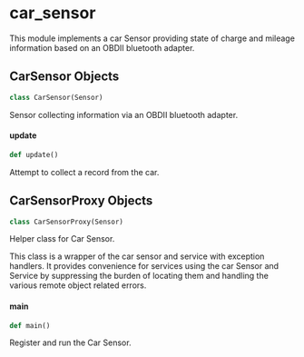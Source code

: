 <a id="car_sensor"></a>

# car\_sensor

This module implements a car Sensor providing state of charge and mileage
information based on an OBDII bluetooth adapter.

<a id="car_sensor.CarSensor"></a>

## CarSensor Objects

```python
class CarSensor(Sensor)
```

Sensor collecting information via an OBDII bluetooth adapter.

<a id="car_sensor.CarSensor.update"></a>

#### update

```python
def update()
```

Attempt to collect a record from the car.

<a id="car_sensor.CarSensorProxy"></a>

## CarSensorProxy Objects

```python
class CarSensorProxy(Sensor)
```

Helper class for Car Sensor.

This class is a wrapper of the car sensor and service with exception
handlers. It provides convenience for services using the car Sensor
and Service by suppressing the burden of locating them and handling the
various remote object related errors.

<a id="car_sensor.main"></a>

#### main

```python
def main()
```

Register and run the Car Sensor.


